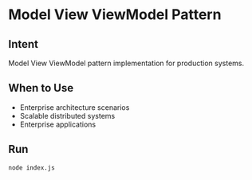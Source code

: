 # Model View ViewModel Pattern

## Intent
Model View ViewModel pattern implementation for production systems.

## When to Use
- Enterprise architecture scenarios
- Scalable distributed systems
- Enterprise applications

## Run
```bash
node index.js
```
